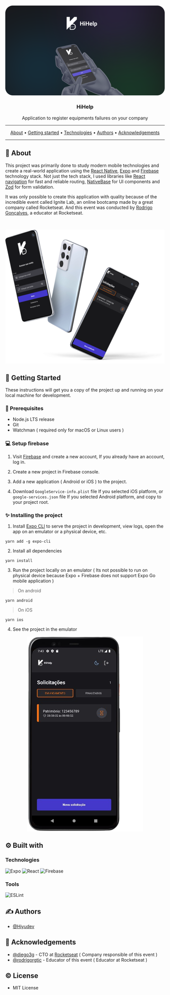 <p align="center">
	<img src=".github/Banner.png" alt="Project thumbnail"/>

  <h3 align="center">HiHelp</h3>
</p>

<p align="center">
  Application to register equipments failures on your company
</p>

---

<p align="center">
 <a href="#about">About</a> •
 <a href="#started">Getting started</a> •
 <a href="#built_using">Technologies</a> •
 <a href="#authors">Authors</a> •
 <a href="#acknowledgement">Acknowledgements</a>
</p>

---

## 🧐 About <a name = "about"></a>

This project was primarily done to study modern mobile technologies and create a real-world application using the [React Native](https://reactnative.dev/), [Expo](https://expo.dev/) and [Firebase](https://firebase.google.com/) technology stack. Not just the tech stack, I used libraries like [React navigation](https://reactnavigation.org/) for fast and reliable routing, [NativeBase](https://nativebase.io/) for UI components and [Zod](https://zod.dev/) for form validation.

It was only possible to create this application with quality because of the incredible event called Ignite Lab, an online bootcamp made by a great company called Rocketseat.
And this event was conducted by [Rodrigo Gonçalves](https://github.com/rodrigorgtic), a educator at Rocketseat.

<br/>

<p align="center">
  <img src=".github/Mockups.png" alt="Mockups"/>
</p>

## 🏁 Getting Started <a name = "started"></a>

These instructions will get you a copy of the project up and running on your local machine for development.

### 🎐 Prerequisites

- Node.js LTS release
- Git
- Watchman ( required only for macOS or Linux users )

### 💻 Setup firebase

1. Visit [Firebase](https://firebase.google.com/) and create a new account, If you already have an account, log in.

2. Create a new project in Firebase console.

3. Add a new application ( Android or iOS ) to the project.

4. Download `GoogleService-info.plist` file If you selected iOS platform, or `google-services.json` file If you selected Android platform, and copy to your project root.

### ✨ Installing the project

1. Install [Expo CLI](https://docs.expo.dev/workflow/expo-cli/) to serve the project in development, view logs, open the app on an emulator or a physical device, etc.

```
yarn add -g expo-cli
```

2. Install all dependencies

```
yarn install
```

3. Run the project locally on an emulator ( Its not possible to run on physical device because Expo + Firebase does not support Expo Go mobile application )

> On android
```
yarn android
```

> On iOS
```
yarn ios
```

4. See the project in the emulator

<p align="center">
  <img src=".github/Demo.png" alt="Mockups"/>
</p>

## ⚙ Built with <a name = "built_using"></a>

### Technologies

![Expo](https://img.shields.io/badge/Expo-000020?style=for-the-badge&logo=expo&logoColor=white)
![React](https://img.shields.io/badge/React%20native-61DAFB?style=for-the-badge&logo=react&logoColor=black)
![Firebase](https://img.shields.io/badge/Firebase-FFCA28?style=for-the-badge&logo=firebase&logoColor=black)

### Tools

![ESLint](https://img.shields.io/badge/ESLint-4B32C3?style=for-the-badge&logo=eslint&logoColor=white)

## ✍️ Authors <a name = "authors"></a>

- [@Hiyudev](https://github.com/Hiyudev)

## 🎉 Acknowledgements <a name = "acknowledgement"></a>

- <a href="https://github.com/diego3g">@diego3g</a> - CTO at <a href="https://github.com/Rocketseat">Rocketseat</a> ( Company responsible of this event )
- <a href="https://github.com/rodrigorgtic/">@rodrigorgtic</a> - Educator of this event ( Educator at Rocketseat )

## © License

- MIT License
